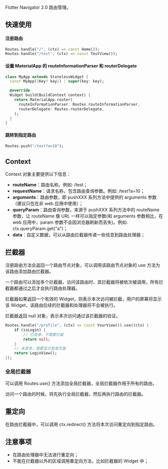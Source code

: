 Flutter Navigator 2.0 路由管理。

## 快速使用
#### 注册路由
```dart
Routes.handle("/", (ctx) => const Home());
Routes.handle("/test", (ctx) => const TestView());
```

#### 设置 MaterialApp 的 routeInformationParser 和 routerDelegate
```dart
class MyApp extends StatelessWidget {
  const MyApp({Key? key}) : super(key: key);

  @override
  Widget build(BuildContext context) {
    return MaterialApp.router(
      routeInformationParser: Routes.routeInformationParser,
      routerDelegate: Routes.routerDelegate,
    );
  }
}
```

#### 跳转到指定路由
```dart
Routes.push("/test?a=10");
```

## Context
Context 对象主要提供以下信息：
* **routeName**：路由名称。例如: /test；
* **requestName**：请求名称，包含路由查询参数。例如: /test?a=10；
* **arguments**：路由参数，即 pushXXX 系列方法中提供的 arguments 参数（建议只在在非 web 应用中使用）；
* **queryParam**：路由查询参数，来源于 pushXXX 系列方法中的 routeName 参数，让 routeName 像 URL 一样可以指定参数(和 arguments 参数相比，在 web 应用中，param 参数不会因浏览器刷新而丢失)。例如: ctx.queryParam.get("a")；
* **data**：自定义数据，可以从路由拦截器传递一些信息到路由处理器；

## 拦截器
注册路由方法会返回一个路由节点对象，可以调用该路由节点对象的 use 方法为该路由添加路由拦截器。

一个路由可以添加多个拦截器，访问该路由时，其拦截器将被依次被调用，所有拦截器都通过之后才会执行路由处理器。

拦截器如果返回一个有效的 Widget，则表示本次访问被拦截，用户的屏幕将显示该 Widget，该路由后续的拦截器和处理器将不会被执行。

拦截器返回 null 对象，表示本次访问通过该拦截器的验证。

```dart 
Routes.handle("/profile", (ctx) => const YourView()).use((ctx) {
    if (isLogin) {
        // 已登录，不需要拦截
        return null;
    }
    // 未登录，需要显示登录页面
    return LoginView();
});
```

### 全局拦截器

可以调用 Routes.use() 方法添加全局拦截器，全局拦截器作用于所有的路由。

访问一个路由的时候，将先执行全局拦截器，然后再执行路由的拦截器。

## 重定向

在路由拦截器中，可以调用 ctx.redirect() 方法将本次访问重定向到指定路由。

## 注意事项
* 在路由处理器中无法进行重定向；
* 不能在拦截器以外的区域调用重定向方法，比如拦截器的 Widget 中；